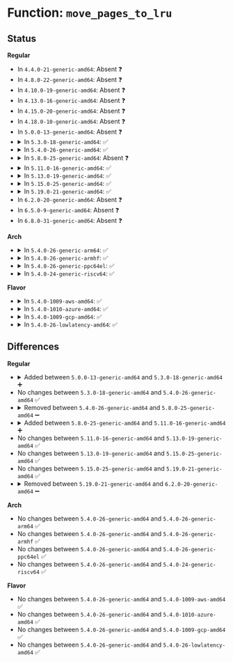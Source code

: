 # Function: <code>move_pages_to_lru</code>

## Status
<b>Regular</b>
<ul>
<li>
In <code>4.4.0-21-generic-amd64</code>: Absent ❓
</li>
<li>
In <code>4.8.0-22-generic-amd64</code>: Absent ❓
</li>
<li>
In <code>4.10.0-19-generic-amd64</code>: Absent ❓
</li>
<li>
In <code>4.13.0-16-generic-amd64</code>: Absent ❓
</li>
<li>
In <code>4.15.0-20-generic-amd64</code>: Absent ❓
</li>
<li>
In <code>4.18.0-10-generic-amd64</code>: Absent ❓
</li>
<li>
In <code>5.0.0-13-generic-amd64</code>: Absent ❓
</li>
<li>
<details>
<summary>In <code>5.3.0-18-generic-amd64</code>: ✅</summary>

```c
unsigned int move_pages_to_lru(struct lruvec * lruvec, struct list_head * list)
```

```json
{
  "name": "move_pages_to_lru",
  "collision_type": "Unique Static",
  "inline_type": "No",
  "funcs": [
    {
      "addr": 18446744071581123920,
      "name": "move_pages_to_lru",
      "external": false,
      "loc": "mm/vmscan.c:1879",
      "file": "mm/vmscan.c",
      "inline": "seen, unknown",
      "caller_inline": [],
      "caller_func": [
        "mm/vmscan.c:shrink_active_list",
        "mm/vmscan.c:shrink_active_list",
        "mm/vmscan.c:shrink_inactive_list"
      ]
    }
  ],
  "symbols": [
    {
      "addr": 18446744071581123920,
      "name": "move_pages_to_lru",
      "section": ".text",
      "bind": "STB_LOCAL",
      "size": 1164
    }
  ]
}
```
</details>
</li>
<li>
<details>
<summary>In <code>5.4.0-26-generic-amd64</code>: ✅</summary>

```c
unsigned int move_pages_to_lru(struct lruvec * lruvec, struct list_head * list)
```

```json
{
  "name": "move_pages_to_lru",
  "collision_type": "Unique Static",
  "inline_type": "No",
  "funcs": [
    {
      "addr": 18446744071581181808,
      "name": "move_pages_to_lru",
      "external": false,
      "loc": "mm/vmscan.c:1878",
      "file": "mm/vmscan.c",
      "inline": "seen, unknown",
      "caller_inline": [],
      "caller_func": [
        "mm/vmscan.c:shrink_active_list",
        "mm/vmscan.c:shrink_active_list",
        "mm/vmscan.c:shrink_inactive_list"
      ]
    }
  ],
  "symbols": [
    {
      "addr": 18446744071581181808,
      "name": "move_pages_to_lru",
      "section": ".text",
      "bind": "STB_LOCAL",
      "size": 1156
    }
  ]
}
```
</details>
</li>
<li>
<details>
<summary>In <code>5.8.0-25-generic-amd64</code>: Absent ❓</summary>

```json
{
  "name": "move_pages_to_lru",
  "collision_type": "Unique Static",
  "inline_type": "Selective",
  "funcs": [
    {
      "addr": 18446744071581356336,
      "name": "move_pages_to_lru",
      "external": false,
      "loc": "mm/vmscan.c:1847",
      "file": "mm/vmscan.c",
      "inline": "not declared, inlined",
      "caller_inline": [],
      "caller_func": [
        "mm/vmscan.c:shrink_active_list",
        "mm/vmscan.c:shrink_active_list",
        "mm/vmscan.c:shrink_inactive_list"
      ]
    }
  ],
  "symbols": [
    {
      "addr": 18446744071581356336,
      "name": "move_pages_to_lru.isra.0",
      "section": ".text",
      "bind": "STB_LOCAL",
      "size": 1162
    }
  ]
}
```
</details>
</li>
<li>
<details>
<summary>In <code>5.11.0-16-generic-amd64</code>: ✅</summary>

```c
unsigned int move_pages_to_lru(struct lruvec * lruvec, struct list_head * list)
```

```json
{
  "name": "move_pages_to_lru",
  "collision_type": "Unique Static",
  "inline_type": "No",
  "funcs": [
    {
      "addr": 18446744071581400368,
      "name": "move_pages_to_lru",
      "external": false,
      "loc": "mm/vmscan.c:1826",
      "file": "mm/vmscan.c",
      "inline": "seen, unknown",
      "caller_inline": [],
      "caller_func": [
        "mm/vmscan.c:shrink_active_list",
        "mm/vmscan.c:shrink_active_list",
        "mm/vmscan.c:shrink_inactive_list"
      ]
    }
  ],
  "symbols": [
    {
      "addr": 18446744071581400368,
      "name": "move_pages_to_lru",
      "section": ".text",
      "bind": "STB_LOCAL",
      "size": 1005
    }
  ]
}
```
</details>
</li>
<li>
<details>
<summary>In <code>5.13.0-19-generic-amd64</code>: ✅</summary>

```c
unsigned int move_pages_to_lru(struct lruvec * lruvec, struct list_head * list)
```

```json
{
  "name": "move_pages_to_lru",
  "collision_type": "Unique Static",
  "inline_type": "No",
  "funcs": [
    {
      "addr": 18446744071581420960,
      "name": "move_pages_to_lru",
      "external": false,
      "loc": "mm/vmscan.c:2021",
      "file": "mm/vmscan.c",
      "inline": "seen, unknown",
      "caller_inline": [],
      "caller_func": [
        "mm/vmscan.c:shrink_active_list",
        "mm/vmscan.c:shrink_active_list",
        "mm/vmscan.c:shrink_inactive_list"
      ]
    }
  ],
  "symbols": [
    {
      "addr": 18446744071581420960,
      "name": "move_pages_to_lru",
      "section": ".text",
      "bind": "STB_LOCAL",
      "size": 1084
    }
  ]
}
```
</details>
</li>
<li>
<details>
<summary>In <code>5.15.0-25-generic-amd64</code>: ✅</summary>

```c
unsigned int move_pages_to_lru(struct lruvec * lruvec, struct list_head * list)
```

```json
{
  "name": "move_pages_to_lru",
  "collision_type": "Unique Static",
  "inline_type": "No",
  "funcs": [
    {
      "addr": 18446744071581671504,
      "name": "move_pages_to_lru",
      "external": false,
      "loc": "mm/vmscan.c:2154",
      "file": "mm/vmscan.c",
      "inline": "seen, unknown",
      "caller_inline": [],
      "caller_func": [
        "mm/vmscan.c:shrink_active_list",
        "mm/vmscan.c:shrink_active_list",
        "mm/vmscan.c:shrink_inactive_list"
      ]
    }
  ],
  "symbols": [
    {
      "addr": 18446744071581671504,
      "name": "move_pages_to_lru",
      "section": ".text",
      "bind": "STB_LOCAL",
      "size": 1247
    }
  ]
}
```
</details>
</li>
<li>
<details>
<summary>In <code>5.19.0-21-generic-amd64</code>: ✅</summary>

```c
unsigned int move_pages_to_lru(struct lruvec * lruvec, struct list_head * list)
```

```json
{
  "name": "move_pages_to_lru",
  "collision_type": "Unique Static",
  "inline_type": "No",
  "funcs": [
    {
      "addr": 18446744071582043872,
      "name": "move_pages_to_lru",
      "external": false,
      "loc": "mm/vmscan.c:2262",
      "file": "mm/vmscan.c",
      "inline": "seen, unknown",
      "caller_inline": [],
      "caller_func": [
        "mm/vmscan.c:shrink_active_list",
        "mm/vmscan.c:shrink_active_list",
        "mm/vmscan.c:shrink_inactive_list"
      ]
    }
  ],
  "symbols": [
    {
      "addr": 18446744071582043872,
      "name": "move_pages_to_lru",
      "section": ".text",
      "bind": "STB_LOCAL",
      "size": 1436
    }
  ]
}
```
</details>
</li>
<li>
In <code>6.2.0-20-generic-amd64</code>: Absent ❓
</li>
<li>
In <code>6.5.0-9-generic-amd64</code>: Absent ❓
</li>
<li>
In <code>6.8.0-31-generic-amd64</code>: Absent ❓
</li>
</ul>
<b>Arch</b>
<ul>
<li>
<details>
<summary>In <code>5.4.0-26-generic-arm64</code>: ✅</summary>

```c
unsigned int move_pages_to_lru(struct lruvec * lruvec, struct list_head * list)
```

```json
{
  "name": "move_pages_to_lru",
  "collision_type": "Unique Static",
  "inline_type": "No",
  "funcs": [
    {
      "addr": 18446603336492562056,
      "name": "move_pages_to_lru",
      "external": false,
      "loc": "mm/vmscan.c:1878",
      "file": "mm/vmscan.c",
      "inline": "seen, unknown",
      "caller_inline": [],
      "caller_func": [
        "mm/vmscan.c:shrink_active_list",
        "mm/vmscan.c:shrink_active_list",
        "mm/vmscan.c:shrink_inactive_list"
      ]
    }
  ],
  "symbols": [
    {
      "addr": 18446603336492562056,
      "name": "move_pages_to_lru",
      "section": ".text",
      "bind": "STB_LOCAL",
      "size": 1256
    }
  ]
}
```
</details>
</li>
<li>
<details>
<summary>In <code>5.4.0-26-generic-armhf</code>: ✅</summary>

```c
unsigned int move_pages_to_lru(struct lruvec * lruvec, struct list_head * list)
```

```json
{
  "name": "move_pages_to_lru",
  "collision_type": "Unique Static",
  "inline_type": "No",
  "funcs": [
    {
      "addr": 3226424716,
      "name": "move_pages_to_lru",
      "external": false,
      "loc": "mm/vmscan.c:1878",
      "file": "mm/vmscan.c",
      "inline": "seen, unknown",
      "caller_inline": [],
      "caller_func": [
        "mm/vmscan.c:shrink_active_list",
        "mm/vmscan.c:shrink_active_list",
        "mm/vmscan.c:shrink_inactive_list"
      ]
    }
  ],
  "symbols": [
    {
      "addr": 3226424716,
      "name": "move_pages_to_lru",
      "section": ".text",
      "bind": "STB_LOCAL",
      "size": 1004
    }
  ]
}
```
</details>
</li>
<li>
<details>
<summary>In <code>5.4.0-26-generic-ppc64el</code>: ✅</summary>

```c
unsigned int move_pages_to_lru(struct lruvec * lruvec, struct list_head * list)
```

```json
{
  "name": "move_pages_to_lru",
  "collision_type": "Unique Static",
  "inline_type": "No",
  "funcs": [
    {
      "addr": 13835058055285868448,
      "name": "move_pages_to_lru",
      "external": false,
      "loc": "mm/vmscan.c:1878",
      "file": "mm/vmscan.c",
      "inline": "seen, unknown",
      "caller_inline": [],
      "caller_func": [
        "mm/vmscan.c:shrink_active_list",
        "mm/vmscan.c:shrink_active_list",
        "mm/vmscan.c:shrink_inactive_list"
      ]
    }
  ],
  "symbols": [
    {
      "addr": 13835058055285868448,
      "name": "move_pages_to_lru",
      "section": ".text",
      "bind": "STB_LOCAL",
      "size": 1744
    }
  ]
}
```
</details>
</li>
<li>
<details>
<summary>In <code>5.4.0-24-generic-riscv64</code>: ✅</summary>

```c
unsigned int move_pages_to_lru(struct lruvec * lruvec, struct list_head * list)
```

```json
{
  "name": "move_pages_to_lru",
  "collision_type": "Unique Static",
  "inline_type": "No",
  "funcs": [
    {
      "addr": 18446743936272606100,
      "name": "move_pages_to_lru",
      "external": false,
      "loc": "mm/vmscan.c:1878",
      "file": "mm/vmscan.c",
      "inline": "seen, unknown",
      "caller_inline": [],
      "caller_func": [
        "mm/vmscan.c:shrink_active_list",
        "mm/vmscan.c:shrink_active_list",
        "mm/vmscan.c:shrink_inactive_list"
      ]
    }
  ],
  "symbols": [
    {
      "addr": 18446743936272606100,
      "name": "move_pages_to_lru",
      "section": ".text",
      "bind": "STB_LOCAL",
      "size": 1020
    }
  ]
}
```
</details>
</li>
</ul>
<b>Flavor</b>
<ul>
<li>
<details>
<summary>In <code>5.4.0-1009-aws-amd64</code>: ✅</summary>

```c
unsigned int move_pages_to_lru(struct lruvec * lruvec, struct list_head * list)
```

```json
{
  "name": "move_pages_to_lru",
  "collision_type": "Unique Static",
  "inline_type": "No",
  "funcs": [
    {
      "addr": 18446744071581150656,
      "name": "move_pages_to_lru",
      "external": false,
      "loc": "mm/vmscan.c:1878",
      "file": "mm/vmscan.c",
      "inline": "seen, unknown",
      "caller_inline": [],
      "caller_func": [
        "mm/vmscan.c:shrink_active_list",
        "mm/vmscan.c:shrink_active_list",
        "mm/vmscan.c:shrink_inactive_list"
      ]
    }
  ],
  "symbols": [
    {
      "addr": 18446744071581150656,
      "name": "move_pages_to_lru",
      "section": ".text",
      "bind": "STB_LOCAL",
      "size": 1156
    }
  ]
}
```
</details>
</li>
<li>
<details>
<summary>In <code>5.4.0-1010-azure-amd64</code>: ✅</summary>

```c
unsigned int move_pages_to_lru(struct lruvec * lruvec, struct list_head * list)
```

```json
{
  "name": "move_pages_to_lru",
  "collision_type": "Unique Static",
  "inline_type": "No",
  "funcs": [
    {
      "addr": 18446744071581097568,
      "name": "move_pages_to_lru",
      "external": false,
      "loc": "mm/vmscan.c:1878",
      "file": "mm/vmscan.c",
      "inline": "seen, unknown",
      "caller_inline": [],
      "caller_func": [
        "mm/vmscan.c:shrink_active_list",
        "mm/vmscan.c:shrink_active_list",
        "mm/vmscan.c:shrink_inactive_list"
      ]
    }
  ],
  "symbols": [
    {
      "addr": 18446744071581097568,
      "name": "move_pages_to_lru",
      "section": ".text",
      "bind": "STB_LOCAL",
      "size": 1144
    }
  ]
}
```
</details>
</li>
<li>
<details>
<summary>In <code>5.4.0-1009-gcp-amd64</code>: ✅</summary>

```c
unsigned int move_pages_to_lru(struct lruvec * lruvec, struct list_head * list)
```

```json
{
  "name": "move_pages_to_lru",
  "collision_type": "Unique Static",
  "inline_type": "No",
  "funcs": [
    {
      "addr": 18446744071581141856,
      "name": "move_pages_to_lru",
      "external": false,
      "loc": "mm/vmscan.c:1878",
      "file": "mm/vmscan.c",
      "inline": "seen, unknown",
      "caller_inline": [],
      "caller_func": [
        "mm/vmscan.c:shrink_active_list",
        "mm/vmscan.c:shrink_active_list",
        "mm/vmscan.c:shrink_inactive_list"
      ]
    }
  ],
  "symbols": [
    {
      "addr": 18446744071581141856,
      "name": "move_pages_to_lru",
      "section": ".text",
      "bind": "STB_LOCAL",
      "size": 1156
    }
  ]
}
```
</details>
</li>
<li>
<details>
<summary>In <code>5.4.0-26-lowlatency-amd64</code>: ✅</summary>

```c
unsigned int move_pages_to_lru(struct lruvec * lruvec, struct list_head * list)
```

```json
{
  "name": "move_pages_to_lru",
  "collision_type": "Unique Static",
  "inline_type": "No",
  "funcs": [
    {
      "addr": 18446744071581204400,
      "name": "move_pages_to_lru",
      "external": false,
      "loc": "mm/vmscan.c:1878",
      "file": "mm/vmscan.c",
      "inline": "seen, unknown",
      "caller_inline": [],
      "caller_func": [
        "mm/vmscan.c:shrink_active_list",
        "mm/vmscan.c:shrink_active_list",
        "mm/vmscan.c:shrink_inactive_list"
      ]
    }
  ],
  "symbols": [
    {
      "addr": 18446744071581204400,
      "name": "move_pages_to_lru",
      "section": ".text",
      "bind": "STB_LOCAL",
      "size": 1144
    }
  ]
}
```
</details>
</li>
</ul>

## Differences
<b>Regular</b>
<ul>
<li>
<details>
<summary>Added between <code>5.0.0-13-generic-amd64</code> and <code>5.3.0-18-generic-amd64</code> ➕</summary>

```c
unsigned int move_pages_to_lru(struct lruvec * lruvec, struct list_head * list)
```
</details>
</li>
<li>
No changes between <code>5.3.0-18-generic-amd64</code> and <code>5.4.0-26-generic-amd64</code> ✅
</li>
<li>
<details>
<summary>Removed between <code>5.4.0-26-generic-amd64</code> and <code>5.8.0-25-generic-amd64</code> ➖</summary>

```c
unsigned int move_pages_to_lru(struct lruvec * lruvec, struct list_head * list)
```
</details>
</li>
<li>
<details>
<summary>Added between <code>5.8.0-25-generic-amd64</code> and <code>5.11.0-16-generic-amd64</code> ➕</summary>

```c
unsigned int move_pages_to_lru(struct lruvec * lruvec, struct list_head * list)
```
</details>
</li>
<li>
No changes between <code>5.11.0-16-generic-amd64</code> and <code>5.13.0-19-generic-amd64</code> ✅
</li>
<li>
No changes between <code>5.13.0-19-generic-amd64</code> and <code>5.15.0-25-generic-amd64</code> ✅
</li>
<li>
No changes between <code>5.15.0-25-generic-amd64</code> and <code>5.19.0-21-generic-amd64</code> ✅
</li>
<li>
<details>
<summary>Removed between <code>5.19.0-21-generic-amd64</code> and <code>6.2.0-20-generic-amd64</code> ➖</summary>

```c
unsigned int move_pages_to_lru(struct lruvec * lruvec, struct list_head * list)
```
</details>
</li>
</ul>
<b>Arch</b>
<ul>
<li>
No changes between <code>5.4.0-26-generic-amd64</code> and <code>5.4.0-26-generic-arm64</code> ✅
</li>
<li>
No changes between <code>5.4.0-26-generic-amd64</code> and <code>5.4.0-26-generic-armhf</code> ✅
</li>
<li>
No changes between <code>5.4.0-26-generic-amd64</code> and <code>5.4.0-26-generic-ppc64el</code> ✅
</li>
<li>
No changes between <code>5.4.0-26-generic-amd64</code> and <code>5.4.0-24-generic-riscv64</code> ✅
</li>
</ul>
<b>Flavor</b>
<ul>
<li>
No changes between <code>5.4.0-26-generic-amd64</code> and <code>5.4.0-1009-aws-amd64</code> ✅
</li>
<li>
No changes between <code>5.4.0-26-generic-amd64</code> and <code>5.4.0-1010-azure-amd64</code> ✅
</li>
<li>
No changes between <code>5.4.0-26-generic-amd64</code> and <code>5.4.0-1009-gcp-amd64</code> ✅
</li>
<li>
No changes between <code>5.4.0-26-generic-amd64</code> and <code>5.4.0-26-lowlatency-amd64</code> ✅
</li>
</ul>
